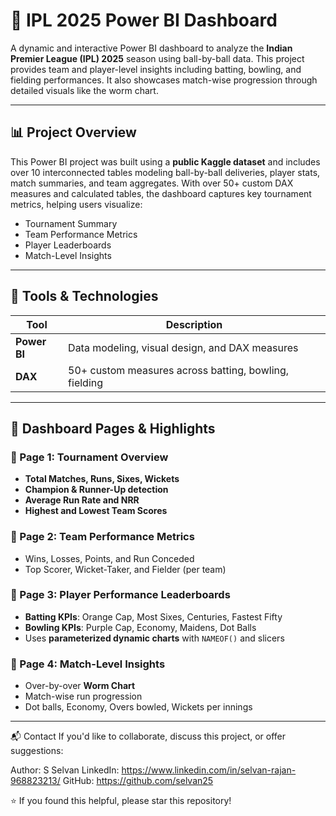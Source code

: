 # 🏏 IPL 2025 Power BI Dashboard

A dynamic and interactive Power BI dashboard to analyze the **Indian Premier League (IPL) 2025** season using ball-by-ball data. This project provides team and player-level insights including batting, bowling, and fielding performances. It also showcases match-wise progression through detailed visuals like the worm chart.

---

## 📊 Project Overview

This Power BI project was built using a **public Kaggle dataset** and includes over 10 interconnected tables modeling ball-by-ball deliveries, player stats, match summaries, and team aggregates. With over 50+ custom DAX measures and calculated tables, the dashboard captures key tournament metrics, helping users visualize:

- Tournament Summary
- Team Performance Metrics
- Player Leaderboards
- Match-Level Insights

---

## 🧰 Tools & Technologies

| Tool           | Description                                     |
|----------------|-------------------------------------------------|
| **Power BI**   | Data modeling, visual design, and DAX measures  |
| **DAX**        | 50+ custom measures across batting, bowling, fielding |

---

## 📌 Dashboard Pages & Highlights

### 📍 Page 1: Tournament Overview
- **Total Matches, Runs, Sixes, Wickets**
- **Champion & Runner-Up detection**
- **Average Run Rate and NRR**
- **Highest and Lowest Team Scores**

### 📍 Page 2: Team Performance Metrics
- Wins, Losses, Points, and Run Conceded
- Top Scorer, Wicket-Taker, and Fielder (per team)

### 📍 Page 3: Player Performance Leaderboards
- **Batting KPIs**: Orange Cap, Most Sixes, Centuries, Fastest Fifty
- **Bowling KPIs**: Purple Cap, Economy, Maidens, Dot Balls
- Uses **parameterized dynamic charts** with `NAMEOF()` and slicers

### 📍 Page 4: Match-Level Insights
- Over-by-over **Worm Chart**
- Match-wise run progression
- Dot balls, Economy, Overs bowled, Wickets per innings

---

📬 Contact
If you'd like to collaborate, discuss this project, or offer suggestions:

Author: S Selvan
LinkedIn: https://www.linkedin.com/in/selvan-rajan-968823213/
GitHub: https://github.com/selvan25

⭐ If you found this helpful, please star this repository!
